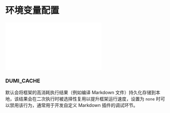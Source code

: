 # 环境变量配置

<embed src="../.upstream/env-config.md"></embed>

### DUMI_CACHE

默认会将框架的高消耗执行结果（例如编译 Markdown 文件）持久化存储到本地，该结果会在二次执行时被选择性复用以提升框架运行速度，设置为 `none` 时可以禁用该行为，通常用于开发自定义 Markdown 插件的调试环节。
